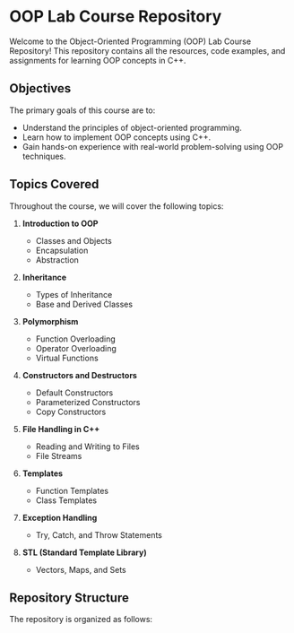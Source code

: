 # OOP Lab Course Repository

Welcome to the Object-Oriented Programming (OOP) Lab Course Repository! This repository contains all the resources, code examples, and assignments for learning OOP concepts in C++.

## Objectives
The primary goals of this course are to:
- Understand the principles of object-oriented programming.
- Learn how to implement OOP concepts using C++.
- Gain hands-on experience with real-world problem-solving using OOP techniques.

## Topics Covered
Throughout the course, we will cover the following topics:

1. **Introduction to OOP**
   - Classes and Objects
   - Encapsulation
   - Abstraction

2. **Inheritance**
   - Types of Inheritance
   - Base and Derived Classes

3. **Polymorphism**
   - Function Overloading
   - Operator Overloading
   - Virtual Functions

4. **Constructors and Destructors**
   - Default Constructors
   - Parameterized Constructors
   - Copy Constructors

5. **File Handling in C++**
   - Reading and Writing to Files
   - File Streams

6. **Templates**
   - Function Templates
   - Class Templates

7. **Exception Handling**
   - Try, Catch, and Throw Statements

8. **STL (Standard Template Library)**
   - Vectors, Maps, and Sets

## Repository Structure
The repository is organized as follows:

